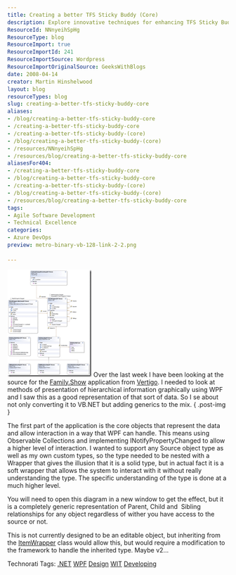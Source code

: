 ```yaml
---
title: Creating a better TFS Sticky Buddy (Core)
description: Explore innovative techniques for enhancing TFS Sticky Buddy with WPF. Learn to manage hierarchical data effectively and improve your coding skills!
ResourceId: NNnyeihSpHg
ResourceType: blog
ResourceImport: true
ResourceImportId: 241
ResourceImportSource: Wordpress
ResourceImportOriginalSource: GeeksWithBlogs
date: 2008-04-14
creator: Martin Hinshelwood
layout: blog
resourceTypes: blog
slug: creating-a-better-tfs-sticky-buddy-core
aliases:
- /blog/creating-a-better-tfs-sticky-buddy-core
- /creating-a-better-tfs-sticky-buddy-core
- /creating-a-better-tfs-sticky-buddy-(core)
- /blog/creating-a-better-tfs-sticky-buddy-(core)
- /resources/NNnyeihSpHg
- /resources/blog/creating-a-better-tfs-sticky-buddy-core
aliasesFor404:
- /creating-a-better-tfs-sticky-buddy-core
- /blog/creating-a-better-tfs-sticky-buddy-core
- /creating-a-better-tfs-sticky-buddy-(core)
- /blog/creating-a-better-tfs-sticky-buddy-(core)
- /resources/blog/creating-a-better-tfs-sticky-buddy-core
tags:
- Agile Software Development
- Technical Excellence
categories:
- Azure DevOps
preview: metro-binary-vb-128-link-2-2.png

---
```

[![TFSStickyBuddy_Core_ClassDiagram](images/CreatingabetterTFSStickyBuddyCore_8719-TFSStickyBuddy_Core_ClassDiagram_thumb_1-1-1.png)](http://blog.hinshelwood.com/files/2011/05/GWB-WindowsLiveWriter-CreatingabetterTFSStickyBuddyCore_8719-TFSStickyBuddy_Core_ClassDiagram_4.png) Over the last week I have been looking at the source for the [Family.Show](http://www.vertigo.com/familyshow.aspx) application from [Vertigo](http://www.vertigo.com/). I needed to look at methods of presentation of hierarchical information graphically using WPF and I saw this as a good representation of that sort of data. So I se about not only converting it to VB.NET but adding generics to the mix.
{ .post-img }

The first part of the application is the core objects that represent the data and allow interaction in a way that WPF can handle. This means using Observable Collections and implementing INotifyPropertyChanged to allow a higher level of interaction. I wanted to support any Source object type as well as my own custom types, so the type needed to be nested with a Wrapper that gives the illusion that it is a solid type, but in actual fact it is a soft wrapper that allows the system to interact with it without really understanding the type. The specific understanding of the type is done at a much higher level.

You will need to open this diagram in a new window to get the effect, but it is a completely generic representation of Parent, Child and  Sibling relationships for any object regardless of wither you have access to the source or not.

This is not currently designed to be an editable object, but inheriting from the [ItemWrapper](http://www.codeplex.com/TFSStickyBuddy/SourceControl/FileView.aspx?itemId=157013&changeSetId=10168) class would allow this, but would require a modification to the framework to handle the inherited type. Maybe v2...

Technorati Tags: [.NET](http://technorati.com/tags/.NET) [WPF](http://technorati.com/tags/WPF) [Design](http://technorati.com/tags/Design) [WIT](http://technorati.com/tags/WIT) [Developing](http://technorati.com/tags/Developing)

